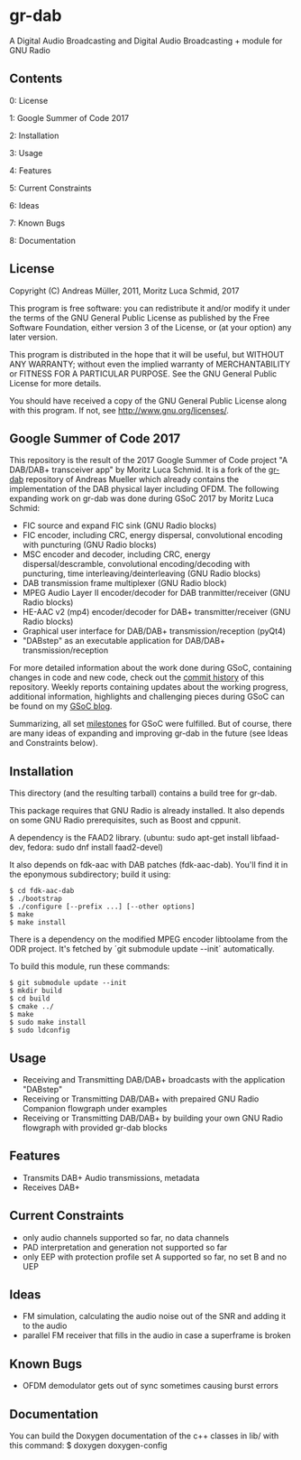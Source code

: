 gr-dab
======

A Digital Audio Broadcasting and Digital Audio Broadcasting + module for GNU Radio 

Contents
--------

0: License

1: Google Summer of Code 2017

2: Installation

3: Usage

4: Features

5: Current Constraints

6: Ideas

7: Known Bugs

8: Documentation

License
-------
Copyright (C) Andreas Müller, 2011, Moritz Luca Schmid, 2017

This program is free software: you can redistribute it and/or modify
it under the terms of the GNU General Public License as published by
the Free Software Foundation, either version 3 of the License, or
(at your option) any later version.

This program is distributed in the hope that it will be useful,
but WITHOUT ANY WARRANTY; without even the implied warranty of
MERCHANTABILITY or FITNESS FOR A PARTICULAR PURPOSE.  See the
GNU General Public License for more details.

You should have received a copy of the GNU General Public License
along with this program.  If not, see <http://www.gnu.org/licenses/>.

Google Summer of Code 2017
------------

This repository is the result of the 2017 Google Summer of Code project "A DAB/DAB+ transceiver app" by Moritz Luca Schmid. It is a fork of the [gr-dab](https://github.com/andrmuel/gr-dab) repository of Andreas Mueller which already contains the implementation of the DAB physical layer including OFDM. The following expanding work on gr-dab was done during GSoC 2017 by Moritz Luca Schmid:

* FIC source and expand FIC sink (GNU Radio blocks)
* FIC encoder, including CRC, energy dispersal, convolutional encoding with puncturing (GNU Radio blocks)
* MSC encoder and decoder, including CRC, energy dispersal/descramble, convolutional encoding/decoding with puncturing, time interleaving/deinterleaving (GNU Radio blocks)
* DAB transmission frame multiplexer (GNU Radio block)
* MPEG Audio Layer II encoder/decoder for DAB tranmitter/receiver (GNU Radio blocks)
* HE-AAC v2 (mp4) encoder/decoder for DAB+ transmitter/receiver (GNU Radio blocks)
* Graphical user interface for DAB/DAB+ transmission/reception (pyQt4)
* "DABstep" as an executable application for DAB/DAB+ transmission/reception

For more detailed information about the work done during GSoC, containing changes in code and new code, check out the [commit history](https://github.com/kit-cel/gr-dab/commits/master) of this repository. Weekly reports containing updates about the working progress, additional information, highlights and challenging pieces during GSoC can be found on my [GSoC blog](https://dabtransceiver.wordpress.com/).

Summarizing, all set [milestones](https://dabtransceiver.wordpress.com/milestones/) for GSoC were fulfilled. But of course, there are many ideas of expanding and improving gr-dab in the future (see Ideas and Constraints below).


Installation
------------

This directory (and the resulting tarball) contains a build tree for
gr-dab.

This package requires that GNU Radio is already installed.  It
also depends on some GNU Radio prerequisites, such as Boost and
cppunit.

A dependency is the FAAD2 library. (ubuntu: sudo apt-get install libfaad-dev, fedora: sudo dnf install faad2-devel)

It also depends on fdk-aac with DAB patches (fdk-aac-dab). You'll find it in
the eponymous subdirectory; build it using:

    $ cd fdk-aac-dab
    $ ./bootstrap
    $ ./configure [--prefix ...] [--other options]
    $ make
    $ make install

There is a dependency on the modified MPEG encoder libtoolame from the ODR
project. It's fetched by ´git submodule update --init´ automatically.

To build this module, run these commands:

    $ git submodule update --init
    $ mkdir build
    $ cd build
    $ cmake ../
    $ make
    $ sudo make install
    $ sudo ldconfig
 


Usage
-----

* Receiving and Transmitting DAB/DAB+ broadcasts with the application "DABstep"
* Receiving or Transmitting DAB/DAB+ with prepaired GNU Radio Companion flowgraph under examples
* Receiving or Transmitting DAB/DAB+ by building your own GNU Radio flowgraph with provided gr-dab blocks

Features
--------

* Transmits DAB+ Audio transmissions, metadata
* Receives DAB+

Current Constraints
---------------------

* only audio channels supported so far, no data channels
* PAD interpretation and generation not supported so far
* only EEP with protection profile set A supported so far, no set B and no UEP

Ideas
----------

* FM simulation, calculating the audio noise out of the SNR and adding it to the audio
* parallel FM receiver that fills in the audio in case a superframe is broken 

Known Bugs
----------

* OFDM demodulator gets out of sync sometimes causing burst errors

Documentation
--------------

You can build the Doxygen documentation of the c++ classes in lib/ with this command:
    $ doxygen doxygen-config

